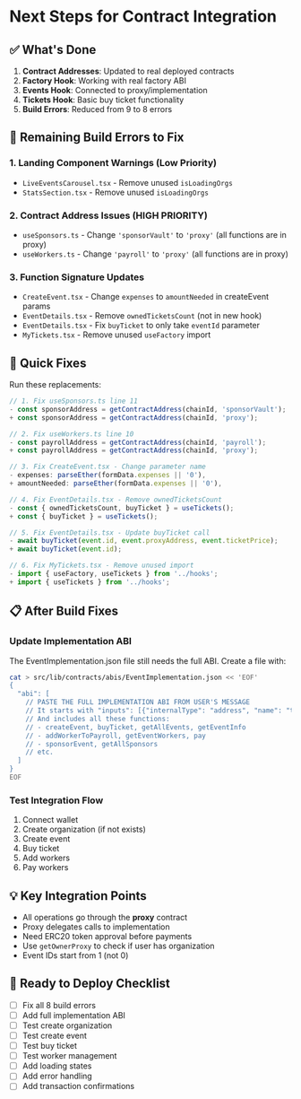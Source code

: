# Next Steps for Contract Integration

## ✅ What's Done

1. **Contract Addresses**: Updated to real deployed contracts
2. **Factory Hook**: Working with real factory ABI
3. **Events Hook**: Connected to proxy/implementation
4. **Tickets Hook**: Basic buy ticket functionality
5. **Build Errors**: Reduced from 9 to 8 errors

## 🔧 Remaining Build Errors to Fix

### 1. Landing Component Warnings (Low Priority)
- `LiveEventsCarousel.tsx` - Remove unused `isLoadingOrgs`
- `StatsSection.tsx` - Remove unused `isLoadingOrgs`

### 2. Contract Address Issues (HIGH PRIORITY)
- `useSponsors.ts` - Change `'sponsorVault'` to `'proxy'` (all functions are in proxy)
- `useWorkers.ts` - Change `'payroll'` to `'proxy'` (all functions are in proxy)

### 3. Function Signature Updates
- `CreateEvent.tsx` - Change `expenses` to `amountNeeded` in createEvent params
- `EventDetails.tsx` - Remove `ownedTicketsCount` (not in new hook)
- `EventDetails.tsx` - Fix `buyTicket` to only take `eventId` parameter
- `MyTickets.tsx` - Remove unused `useFactory` import

## 🎯 Quick Fixes

Run these replacements:

```typescript
// 1. Fix useSponsors.ts line 11
- const sponsorAddress = getContractAddress(chainId, 'sponsorVault');
+ const sponsorAddress = getContractAddress(chainId, 'proxy');

// 2. Fix useWorkers.ts line 10
- const payrollAddress = getContractAddress(chainId, 'payroll');
+ const payrollAddress = getContractAddress(chainId, 'proxy');

// 3. Fix CreateEvent.tsx - Change parameter name
- expenses: parseEther(formData.expenses || '0'),
+ amountNeeded: parseEther(formData.expenses || '0'),

// 4. Fix EventDetails.tsx - Remove ownedTicketsCount
- const { ownedTicketsCount, buyTicket } = useTickets();
+ const { buyTicket } = useTickets();

// 5. Fix EventDetails.tsx - Update buyTicket call
- await buyTicket(event.id, event.proxyAddress, event.ticketPrice);
+ await buyTicket(event.id);

// 6. Fix MyTickets.tsx - Remove unused import
- import { useFactory, useTickets } from '../hooks';
+ import { useTickets } from '../hooks';
```

## 📋 After Build Fixes

### Update Implementation ABI

The EventImplementation.json file still needs the full ABI. Create a file with:

```bash
cat > src/lib/contracts/abis/EventImplementation.json << 'EOF'
{
  "abi": [
    // PASTE THE FULL IMPLEMENTATION ABI FROM USER'S MESSAGE
    // It starts with "inputs": [{"internalType": "address", "name": "target"...
    // And includes all these functions:
    // - createEvent, buyTicket, getAllEvents, getEventInfo
    // - addWorkerToPayroll, getEventWorkers, pay
    // - sponsorEvent, getAllSponsors
    // etc.
  ]
}
EOF
```

### Test Integration Flow

1. Connect wallet
2. Create organization (if not exists)
3. Create event
4. Buy ticket
5. Add workers
6. Pay workers

## 💡 Key Integration Points

- All operations go through the **proxy** contract
- Proxy delegates calls to implementation
- Need ERC20 token approval before payments
- Use `getOwnerProxy` to check if user has organization
- Event IDs start from 1 (not 0)

## 🚀 Ready to Deploy Checklist

- [ ] Fix all 8 build errors
- [ ] Add full implementation ABI
- [ ] Test create organization
- [ ] Test create event
- [ ] Test buy ticket
- [ ] Test worker management
- [ ] Add loading states
- [ ] Add error handling
- [ ] Add transaction confirmations
